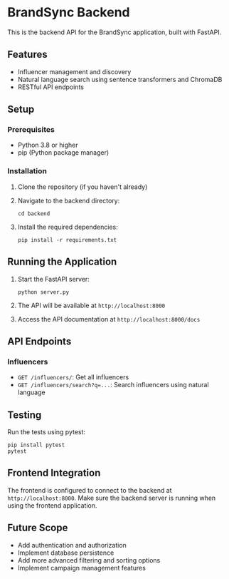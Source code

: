 # BrandSync Backend

This is the backend API for the BrandSync application, built with FastAPI.

## Features

- Influencer management and discovery
- Natural language search using sentence transformers and ChromaDB
- RESTful API endpoints

## Setup

### Prerequisites

- Python 3.8 or higher
- pip (Python package manager)

### Installation

1. Clone the repository (if you haven't already)

2. Navigate to the backend directory:
   ```
   cd backend
   ```

3. Install the required dependencies:
   ```
   pip install -r requirements.txt
   ```

## Running the Application

1. Start the FastAPI server:
   ```
   python server.py
   ```

2. The API will be available at `http://localhost:8000`

3. Access the API documentation at `http://localhost:8000/docs`

## API Endpoints

### Influencers

- `GET /influencers/`: Get all influencers
- `GET /influencers/search?q=...`: Search influencers using natural language

## Testing

Run the tests using pytest:

```
pip install pytest
pytest
```

## Frontend Integration

The frontend is configured to connect to the backend at `http://localhost:8000`. Make sure the backend server is running when using the frontend application.

## Future Scope

- Add authentication and authorization
- Implement database persistence
- Add more advanced filtering and sorting options
- Implement campaign management features
